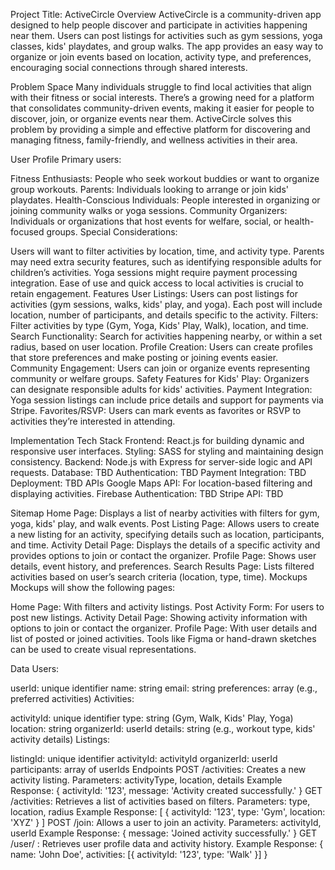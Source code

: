 Project Title: ActiveCircle
Overview
ActiveCircle is a community-driven app designed to help people discover and participate in activities happening near them. Users can post listings for activities such as gym sessions, yoga classes, kids' playdates, and group walks. The app provides an easy way to organize or join events based on location, activity type, and preferences, encouraging social connections through shared interests.

Problem Space
Many individuals struggle to find local activities that align with their fitness or social interests. There’s a growing need for a platform that consolidates community-driven events, making it easier for people to discover, join, or organize events near them. ActiveCircle solves this problem by providing a simple and effective platform for discovering and managing fitness, family-friendly, and wellness activities in their area.

User Profile
Primary users:

Fitness Enthusiasts: People who seek workout buddies or want to organize group workouts.
Parents: Individuals looking to arrange or join kids' playdates.
Health-Conscious Individuals: People interested in organizing or joining community walks or yoga sessions.
Community Organizers: Individuals or organizations that host events for welfare, social, or health-focused groups.
Special Considerations:

Users will want to filter activities by location, time, and activity type.
Parents may need extra security features, such as identifying responsible adults for children’s activities.
Yoga sessions might require payment processing integration.
Ease of use and quick access to local activities is crucial to retain engagement.
Features
User Listings: Users can post listings for activities (gym sessions, walks, kids' play, and yoga). Each post will include location, number of participants, and details specific to the activity.
Filters: Filter activities by type (Gym, Yoga, Kids' Play, Walk), location, and time.
Search Functionality: Search for activities happening nearby, or within a set radius, based on user location.
Profile Creation: Users can create profiles that store preferences and make posting or joining events easier.
Community Engagement: Users can join or organize events representing community or welfare groups.
Safety Features for Kids' Play: Organizers can designate responsible adults for kids' activities.
Payment Integration: Yoga session listings can include price details and support for payments via Stripe.
Favorites/RSVP: Users can mark events as favorites or RSVP to activities they’re interested in attending.

Implementation
Tech Stack
Frontend: React.js for building dynamic and responsive user interfaces.
Styling: SASS for styling and maintaining design consistency.
Backend: Node.js with Express for server-side logic and API requests.
Database: TBD
Authentication: TBD
Payment Integration: TBD
Deployment: TBD
APIs
Google Maps API: For location-based filtering and displaying activities.
Firebase Authentication: TBD
Stripe API: TBD

Sitemap
Home Page: Displays a list of nearby activities with filters for gym, yoga, kids' play, and walk events.
Post Listing Page: Allows users to create a new listing for an activity, specifying details such as location, participants, and time.
Activity Detail Page: Displays the details of a specific activity and provides options to join or contact the organizer.
Profile Page: Shows user details, event history, and preferences.
Search Results Page: Lists filtered activities based on user’s search criteria (location, type, time).
Mockups
Mockups will show the following pages:

Home Page: With filters and activity listings.
Post Activity Form: For users to post new listings.
Activity Detail Page: Showing activity information with options to join or contact the organizer.
Profile Page: With user details and list of posted or joined activities.
Tools like Figma or hand-drawn sketches can be used to create visual representations.

Data
Users:

userId: unique identifier
name: string
email: string
preferences: array (e.g., preferred activities)
Activities:

activityId: unique identifier
type: string (Gym, Walk, Kids' Play, Yoga)
location: string
organizerId: userId
details: string (e.g., workout type, kids' activity details)
Listings:

listingId: unique identifier
activityId: activityId
organizerId: userId
participants: array of userIds
Endpoints
POST /activities: Creates a new activity listing.
Parameters: activityType, location, details
Example Response: { activityId: '123', message: 'Activity created successfully.' }
GET /activities: Retrieves a list of activities based on filters.
Parameters: type, location, radius
Example Response: [ { activityId: '123', type: 'Gym', location: 'XYZ' } ]
POST /join: Allows a user to join an activity.
Parameters: activityId, userId
Example Response: { message: 'Joined activity successfully.' }
GET /user/
: Retrieves user profile data and activity history.
Example Response: { name: 'John Doe', activities: [{ activityId: '123', type: 'Walk' }] }
